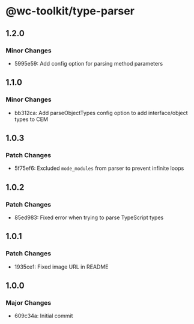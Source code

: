 # @wc-toolkit/type-parser

## 1.2.0

### Minor Changes

- 5995e59: Add config option for parsing method parameters

## 1.1.0

### Minor Changes

- bb312ca: Add parseObjectTypes config option to add interface/object types to CEM

## 1.0.3

### Patch Changes

- 5f75ef6: Excluded `mode_modules` from parser to prevent infinite loops

## 1.0.2

### Patch Changes

- 85ed983: Fixed error when trying to parse TypeScript types

## 1.0.1

### Patch Changes

- 1935ce1: Fixed image URL in README

## 1.0.0

### Major Changes

- 609c34a: Initial commit
